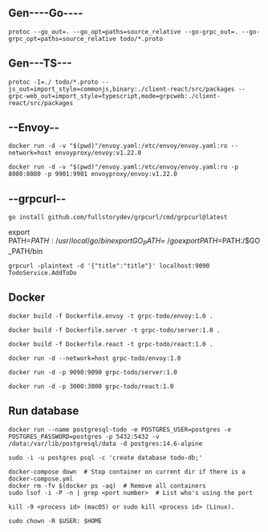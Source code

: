 ## Gen----Go----

`protoc --go_out=. --go_opt=paths=source_relative --go-grpc_out=. --go-grpc_opt=paths=source_relative todo/*.proto`

## Gen---TS---

`protoc -I=./ todo/*.proto --js_out=import_style=commonjs,binary:./client-react/src/packages --grpc-web_out=import_style=typescript,mode=grpcweb:./client-react/src/packages`

## --Envoy--

`docker run -d -v "$(pwd)"/envoy.yaml:/etc/envoy/envoy.yaml:ro --network=host envoyproxy/envoy:v1.22.0`

`docker run -d -v "$(pwd)"/envoy.yaml:/etc/envoy/envoy.yaml:ro -p 8080:8080 -p 9901:9901 envoyproxy/envoy:v1.22.0`

## --grpcurl--

`go install github.com/fullstorydev/grpcurl/cmd/grpcurl@latest`

export PATH=$PATH:/usr/local/go/bin
export GO_PATH=~/go
export PATH=$PATH:/$GO_PATH/bin

`grpcurl -plaintext -d '{"title":"title"}' localhost:9090 TodoService.AddToDo`

## Docker

`docker build -f Dockerfile.envoy -t grpc-todo/envoy:1.0 .`

`docker build -f Dockerfile.server -t grpc-todo/server:1.0 .`

`docker build -f Dockerfile.react -t grpc-todo/react:1.0 .`

`docker run -d --network=host grpc-todo/envoy:1.0`

`docker run -d -p 9090:9090 grpc-todo/server:1.0`

`docker run -d -p 3000:3000 grpc-todo/react:1.0`

## Run database

`docker run --name postgresql-todo -e POSTGRES_USER=postgres -e POSTGRES_PASSWORD=postgres -p 5432:5432 -v /data:/var/lib/postgresql/data -d postgres:14.6-alpine`

`sudo -i -u postgres psql -c 'create database todo-db;'`

```
docker-compose down  # Stop container on current dir if there is a docker-compose.yml
docker rm -fv $(docker ps -aq)  # Remove all containers
sudo lsof -i -P -n | grep <port number>  # List who's using the port

kill -9 <process id> (macOS) or sudo kill <process id> (Linux).

sudo chown -R $USER: $HOME
```
